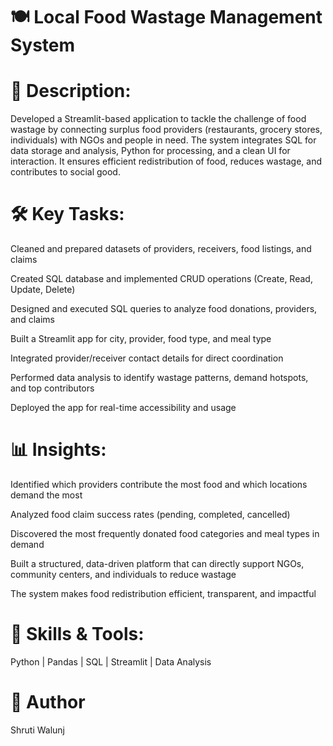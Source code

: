 # 🍽️ Local Food Wastage Management System

# 📝 Description:
Developed a Streamlit-based application to tackle the challenge of food wastage by connecting surplus food providers (restaurants, grocery stores, individuals) with NGOs and people in need. The system integrates SQL for data storage and analysis, Python for processing, and a clean UI for interaction. It ensures efficient redistribution of food, reduces wastage, and contributes to social good.

# 🛠️ Key Tasks:

Cleaned and prepared datasets of providers, receivers, food listings, and claims

Created SQL database and implemented CRUD operations (Create, Read, Update, Delete)

Designed and executed SQL queries to analyze food donations, providers, and claims

Built a Streamlit app for city, provider, food type, and meal type

Integrated provider/receiver contact details for direct coordination

Performed data analysis to identify wastage patterns, demand hotspots, and top contributors

Deployed the app for real-time accessibility and usage

# 📊 Insights:

Identified which providers contribute the most food and which locations demand the most

Analyzed food claim success rates (pending, completed, cancelled)

Discovered the most frequently donated food categories and meal types in demand

Built a structured, data-driven platform that can directly support NGOs, community centers, and individuals to reduce wastage

The system makes food redistribution efficient, transparent, and impactful

# 🧠 Skills & Tools:
Python | Pandas | SQL | Streamlit | Data Analysis 

# 👤 Author
Shruti Walunj
